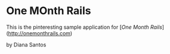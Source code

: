 # One MOnth Rails

This is the pinteresting sample application for
[*One Month Rails*] (http://onemonthrails.com)

by Diana Santos 